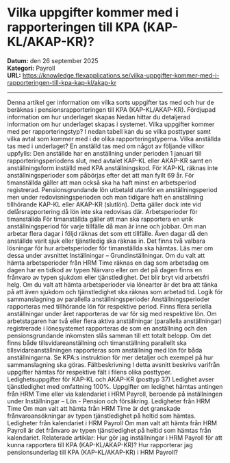 # Vilka uppgifter kommer med i rapporteringen till KPA (KAP-KL/AKAP-KR)?

**Datum:** den 26 september 2025  
**Kategori:** Payroll  
**URL:** https://knowledge.flexapplications.se/vilka-uppgifter-kommer-med-i-rapporteringen-till-kpa-kap-kl/akap-kr

---

Denna artikel ger information om vilka sorts uppgifter tas med och hur de beräknas i pensionsrapporteringen till KPA (KAP-KL/AKAP-KR).
Fördjupad information om hur underlaget skapas
Nedan hittar du detaljerad information om hur underlaget skapas i systemet.
Vilka uppgifter kommer med per rapporteringstyp?
I nedan tabell kan du se vilka posttyper samt vilka avtal som kommer med i de olika rapporteringstyperna.
Vilka anställda tas med i underlaget?
En anställd tas med om något av följande villkor uppfylls:
Den anställde har en anställning under perioden 1 januari till rapporteringsperiodens slut, med avtalet KAP-KL eller AKAP-KR samt en anställningsform inställd med KPA anställningskod.
För KAP-KL räknas inte anställningsperioder som påbörjas efter det att man fyllt 69 år.
För timanställda gäller att man också ska ha haft minst en arbetsperiod registrerad.
Pensionsgrundande lön utbetald utanför en anställningsperiod men under redovisningsperioden och man tidigare haft en anställning tillhörande KAP-KL eller AKAP-KR (slutlön). Detta gäller dock inte vid delårsrapportering då lön inte ska redovisas där.
Arbetsperioder för timanställda
För timanställda gäller att man ska rapportera en unik anställningsperiod för varje tillfälle då man är inne och jobbar. Om man arbetar flera dagar i följd räknas det som ett tillfälle. Även dagar då den anställde varit sjuk eller tjänstledig ska räknas in.
Det finns två valbara lösningar för hur arbetsperioder för timanställda ska hämtas. Läs mer om dessa under avsnittet Inställningar – Grundinställningar.
Om du valt att hämta arbetsperioder från HRM Time räknas en dag som arbetsdag om dagen har en tidkod av typen Närvaro eller om det på dagen finns en frånvaro av typen sjukdom eller tjänstledighet. Det blir bryt vid arbetsfri helg.
Om du valt att hämta arbetsperioder via lönearter är det bra att tänka på att även sjukdom och tjänstledighet ska räknas som arbetad tid.
Logik för sammanslagning av parallella anställningsperioder
Anställningsperioder rapporteras med tillhörande lön för respektive period. Finns flera seriella anställningar under året rapporteras de var för sig med respektive lön. Om arbetstagaren har två eller flera aktiva anställningar (parallella anställningar) registrerade i lönesystemet rapporteras de som en anställning och den pensionsgrundande inkomsten slås samman till ett totalt belopp. Om det finns både tillsvidareanställning och timanställning parallellt ska tillsvidareanställningen rapporteras som anställning med lön för båda anställningarna. Se KPA:s instruktion för mer detaljer och exempel på hur sammanslagning ska göras.
Fältbeskrivning
I detta avsnitt beskrivs varifrån uppgifter hämtas för respektive fält i filens olika posttyper.
Ledighetsuppgifter för KAP-KL och AKAP-KR (posttyp 37)
Ledighet avser tjänstledighet med omfattning 100%. Uppgifter om ledighet hämtas antingen från HRM Time eller via kalendariet i HRM Payroll, beroende på inställningen under Inställningar – Lön - Pension och försäkring.
Ledigheter från HRM Time
Om man valt att hämta från HRM Time är det granskade frånvaroansökningar av typen tjänstledighet på heltid som hämtas.
Ledigheter från kalendariet i HRM Payroll
Om man valt att hämta från HRM Payroll är det frånvaro av typen tjänstledighet på heltid som hämtas från kalendariet.
Relaterade artiklar:
Hur gör jag inställningar i HRM Payroll för att kunna rapportera till KPA (KAP-KL/AKAP-KR)?
Hur rapporterar jag pensionsunderlag till KPA (KAP-KL/AKAP-KR) i HRM Payroll?
